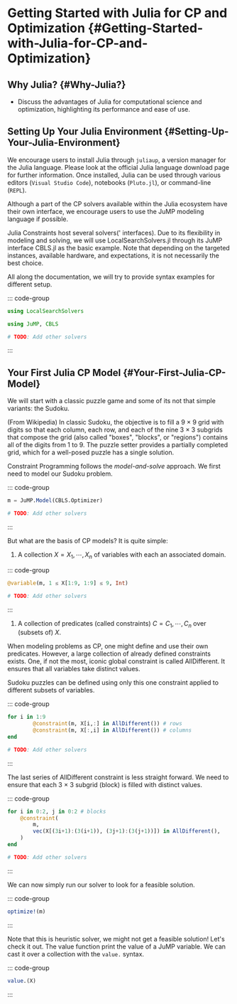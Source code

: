 
# Getting Started with Julia for CP and Optimization {#Getting-Started-with-Julia-for-CP-and-Optimization}

## Why Julia? {#Why-Julia?}
- Discuss the advantages of Julia for computational science and optimization, highlighting its performance and ease of use.
  

## Setting Up Your Julia Environment {#Setting-Up-Your-Julia-Environment}

We encourage users to install Julia through `juliaup`, a version manager for the Julia language. Please look at the official Julia language download page for further information. Once installed, Julia can be used through various editors (`Visual Studio Code`), notebooks (`Pluto.jl`), or command-line (`REPL`).

Although a part of the CP solvers available within the Julia ecosystem have their own interface, we encourage users to use the JuMP modeling language if possible.

Julia Constraints host several solvers(&#39; interfaces). Due to its flexibility in modeling and solving, we will use LocalSearchSolvers.jl through its JuMP interface CBLS.jl as the basic example. Note that depending on the targeted instances, available hardware, and expectations, it is not necessarily the best choice.

All along the documentation, we will try to provide syntax examples for different setup.

::: code-group

```julia [LocalSearchSolvers]
using LocalSearchSolvers
```


```julia [CBLS]
using JuMP, CBLS
```


```julia [TODO]
# TODO: Add other solvers
```


:::

## Your First Julia CP Model {#Your-First-Julia-CP-Model}

We will start with a classic puzzle game and some of its not that simple variants: the Sudoku.

(From Wikipedia) In classic Sudoku, the objective is to fill a 9 × 9 grid with digits so that each column, each row, and each of the nine 3 × 3 subgrids that compose the grid (also called &quot;boxes&quot;, &quot;blocks&quot;, or &quot;regions&quot;) contains all of the digits from 1 to 9. The puzzle setter provides a partially completed grid, which for a well-posed puzzle has a single solution.

Constraint Programming follows the _model-and-solve_ approach. We first need to model our Sudoku problem.

::: code-group

```julia [CBLS]
m = JuMP.Model(CBLS.Optimizer)
```


```julia [TODO]
# TODO: Add other solvers
```


:::

But what are the basis of CP models? It is quite simple:
1. A collection $X = X_1, \cdots, X_n$ of variables with each an associated domain.
  

::: code-group

```julia [CBLS]
@variable(m, 1 ≤ X[1:9, 1:9] ≤ 9, Int)
```


```julia [TODO]
# TODO: Add other solvers
```


:::
1. A collection of predicates (called constraints) $C = C_1, \cdots, C_n$ over (subsets of) $X$.
  

When modeling problems as CP, one might define and use their own predicates. However, a large collection of already defined constraints exists. One, if not the most, iconic global constraint is called AllDifferent. It ensures that all variables take distinct values.

Sudoku puzzles can be defined using only this one constraint applied to different subsets of variables.

::: code-group

```julia [CBLS]
for i in 1:9
        @constraint(m, X[i,:] in AllDifferent()) # rows
        @constraint(m, X[:,i] in AllDifferent()) # columns
end
```


```julia [TODO]
# TODO: Add other solvers
```


:::

The last series of AllDifferent constraint is less straight forward. We need to ensure that each 3 × 3 subgrid (block) is filled with distinct values.

::: code-group

```julia [CBLS]
for i in 0:2, j in 0:2 # blocks
    @constraint(
        m,
        vec(X[(3i+1):(3(i+1)), (3j+1):(3(j+1))]) in AllDifferent(),
    )
end
```


```julia [TODO]
# TODO: Add other solvers
```


:::

We can now simply run our solver to look for a feasible solution.

::: code-group

```julia [CBLS]
optimize!(m)
```


:::

Note that this is heuristic solver, we might not get a feasible solution! Let&#39;s check it out. The value function print the value of a JuMP variable. We can cast it over a collection with the `value.` syntax.

::: code-group

```julia [CBLS]
value.(X)
```


:::
